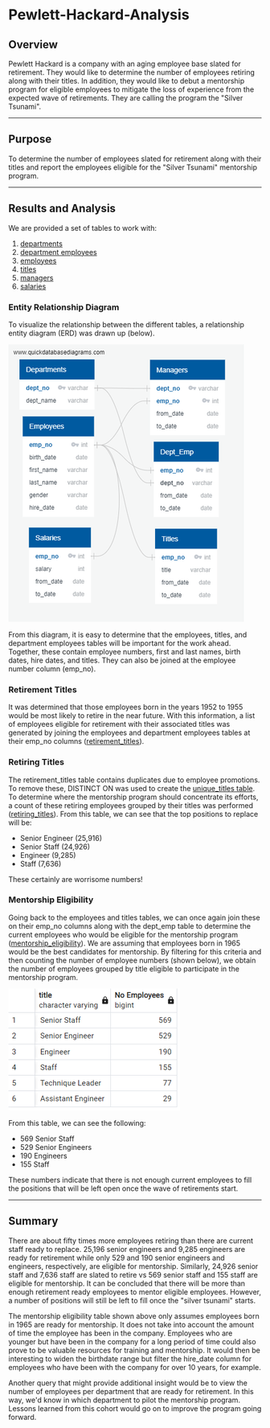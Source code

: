 # Pewlett-Hackard-Analysis
## Overview
Pewlett Hackard is a company with an aging employee base slated for retirement. They would like to determine the number of employees retiring along with their titles. In addition, they would like to debut a mentorship program for eligible employees to mitigate the loss of experience from the expected wave of retirements. They are calling the program the "Silver Tsunami". 

---
## Purpose
To determine the number of employees slated for retirement along with their titles and report the employees eligible for the "Silver Tsunami" mentorship program.

---
## Results and Analysis

We are provided a set of tables to work with:
1. [departments](Queries/Data/departments.csv)
2. [department employees](Queries/Data/dept_emp.csv)
3. [employees](Queries/Data/employees.csv)
4. [titles](Queries/Data/titles.csv)
5. [managers](Queries/Data/dept_manager.csv)
6. [salaries](Queries/Data/salaries.csv)

### Entity Relationship Diagram
To visualize the relationship between the different tables, a relationship entity diagram (ERD) was drawn up (below). 

![entity relationship diagram (ERD)](Analysis-Projects-Folder/QuickDBD-export.png) 

From this diagram, it is easy to determine that the employees, titles, and department employees tables will be important for the work ahead. Together, these contain employee numbers, first and last names, birth dates, hire dates, and titles. They can also be joined at the employee number column (emp_no). 

### Retirement Titles
It was determined that those employees born in the years 1952 to 1955 would be most likely to retire in the near future. With this information, a list of employees eligible for retirement with their associated titles was generated by joining the employees and department employees tables at their emp_no columns ([retirement_titles](Queries/Data/retirement_titles.csv)). 

### Retiring Titles
The retirement_titles table contains duplicates due to employee promotions. To remove these, DISTINCT ON was used to create the [unique_titles table](Queries/Data/unique_titles.csv). To determine where the mentorship program should concentrate its efforts, a count of these retiring employees grouped by their titles was performed ([retiring_titles](Queries/Data/retiring_titles.csv)). From this table, we can see that the top positions to replace will be: 
* Senior Engineer (25,916)
* Senior Staff (24,926)
* Engineer (9,285)
* Staff (7,636)

These certainly are worrisome numbers!

### Mentorship Eligibility
Going back to the employees and titles tables, we can once again join these on their emp_no columns along with the dept_emp table to determine the current employees who would be eligible for the mentorship program ([mentorship_eligibility](Queries/Data/mentorship_eligibility.csv)). We are assuming that employees born in 1965 would be the best candidates for mentorship. By filtering for this criteria and then counting the number of employee numbers (shown below), we obtain the number of employees grouped by title eligible to participate in the mentorship program.

![Mentorship Count](Analysis-Projects-Folder/mentorship_count.png)

From this table, we can see the following: 
* 569 Senior Staff
* 529 Senior Engineers
* 190 Engineers
* 155 Staff

These numbers indicate that there is not enough current employees to fill the positions that will be left open once the wave of retirements start.

---
## Summary

There are about fifty times more employees retiring than there are current staff ready to replace. 25,196 senior engineers and 9,285 engineers are ready for retirement while only 529 and 190 senior engineers and engineers, respectively, are eligible for mentorship. Similarly, 24,926 senior staff and 7,636 staff are slated to retire vs 569 senior staff and 155 staff are eligible for mentorship. It can be concluded that there will be more than enough retirement ready employees to mentor eligible employees. However, a number of positions will still be left to fill once the "silver tsunami" starts.

The mentorship eligibility table shown above only assumes employees born in 1965 are ready for mentorship. It does not take into account the amount of time the employee has been in the company. Employees who are younger but have been in the company for a long period of time could also prove to be valuable resources for training and mentorship. It would then be interesting to widen the birthdate range but filter the hire_date column for employees who have been with the company for over 10 years, for example. 

Another query that might provide additional insight would be to view the number of employees per department that are ready for retirement. In this way, we'd know in which department to pilot the mentorship program. Lessons learned from this cohort would go on to improve the program going forward.